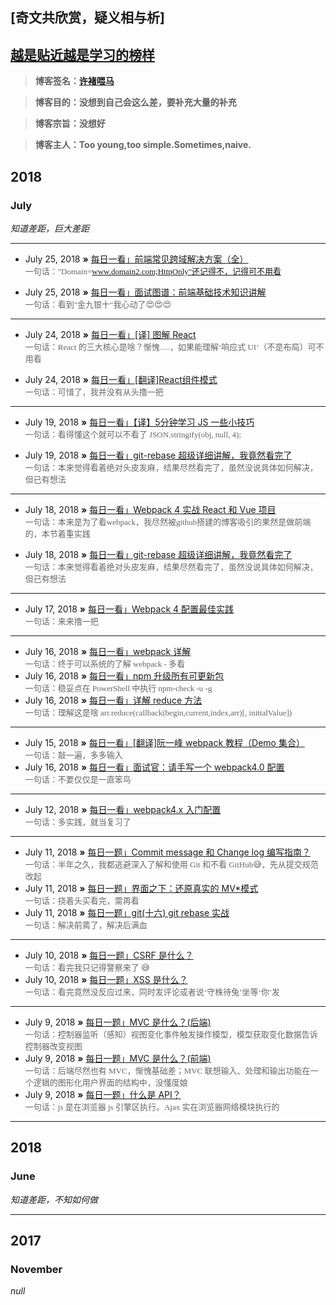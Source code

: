 ## [奇文共欣赏，疑义相与析]

## [越是贴近越是学习的榜样](https://github.com/jawil/blog/issues/6)

> **博客签名：[许褚喂马](http://www.81.cn/jfjbmap/content/2018-03/02/content_200766.htm)**

> **博客目的：没想到自己会这么差，要补充大量的补充**

> **博客宗旨：没想好**

> **博客主人：Too young,too simple.Sometimes,naive.**

## 2018

### July

_知道差距，巨大差距_

---

-   July 25, 2018 **»** [每日一看」前端常见跨域解决方案（全）](https://segmentfault.com/a/1190000011145364)  
     <font color=#666 size=2 face="华文行楷">一句话："Domain=www.domain2.com;HttpOnly"还记得不，记得可不用看</font>  

-   July 25, 2018 **»** [每日一看」面试图谱：前端基础技术知识讲解](https://juejin.im/post/5b5567b25188256256696ee0?utm_source=gold_browser_extension#heading-17)  
     <font color=#666 size=2 face="华文行楷">一句话：看到"金九银十"我心动了😍😍😍</font>

---

-   July 24, 2018 **»** [每日一看」[译] 图解 React](https://zhuanlan.zhihu.com/p/39658720)  
     <font color=#666 size=2 face="华文行楷">一句话：React 的三大核心是啥？惭愧.....，如果能理解‘响应式 UI’（不是布局）可不用看</font>

-   July 24, 2018 **»** [每日一看」[翻译]React组件模式](https://segmentfault.com/a/1190000015710309)  
     <font color=#666 size=2 face="华文行楷">一句话：可惜了，我并没有从头撸一把</font>

---

-   July 19, 2018 **»** [每日一看」【译】5分钟学习 JS 一些小技巧](https://juejin.im/post/5b42bb9ce51d45199060e199#comment)  
     <font color=#666 size=2 face="华文行楷">一句话：看得懂这个就可以不看了 JSON.stringify(obj, null, 4);</font>

-   July 19, 2018 **»** [每日一看」git-rebase 超级详细讲解，我竟然看完了](https://blog.csdn.net/laxian2009/article/details/50593898)  
     <font color=#666 size=2 face="华文行楷">一句话：本来觉得看着绝对头皮发麻，结果尽然看完了，虽然没说具体如何解决，但已有想法</font>

---

-   July 18, 2018 **»** [每日一看」Webpack 4 实战 React 和 Vue 项目](https://beanlee.github.io/2018/06/11/something-about-webpack-4/)  
     <font color=#666 size=2 face="华文行楷">一句话：本来是为了看webpack，我尽然被github搭建的博客吸引的果然是做前端的，本节着重实践</font>

-   July 18, 2018 **»** [每日一看」git-rebase 超级详细讲解，我竟然看完了](https://blog.csdn.net/laxian2009/article/details/50593898)  
     <font color=#666 size=2 face="华文行楷">一句话：本来觉得看着绝对头皮发麻，结果尽然看完了，虽然没说具体如何解决，但已有想法</font>

---

-   July 17, 2018 **»** [每日一看」Webpack 4 配置最佳实践](https://juejin.im/post/5b304f1f51882574c72f19b0)  
     <font color=#666 size=2 face="华文行楷">一句话：来来撸一把</font>

---

-   July 16, 2018 **»** [每日一看」webpack 详解](https://juejin.im/post/5aa3d2056fb9a028c36868aa)  
     <font color=#666 size=2 face="华文行楷">一句话：终于可以系统的了解 webpack - 多看</font>
-   July 16, 2018 **»** [每日一看」npm 升级所有可更新包](https://segmentfault.com/a/1190000005857342)  
     <font color=#666 size=2 face="华文行楷">一句话：稳妥点在 PowerShell 中执行 npm-check -u -g</font>
-   July 16, 2018 **»** [每日一看」详解 reduce 方法](https://blog.csdn.net/liuchao1987330/article/details/78903151)  
     <font color=#666 size=2 face="华文行楷">一句话：理解这是啥 arr.reduce(callback(begin,current,index,arr)[, initialValue])</font>

---

-   July 15, 2018 **»** [每日一看」[翻译]阮一峰 webpack 教程（Demo 集合）](https://juejin.im/post/5b42d4dce51d45195c070cd0?utm_medium=hao.caibaojian.com&utm_source=hao.caibaojian.com)  
     <font color=#666 size=2 face="华文行楷">一句话：敲一遍，多多输入</font>
-   July 16, 2018 **»** [每日一看」面试官：请手写一个 webpack4.0 配置](https://juejin.im/post/5b42d4dce51d45195c070cd0?utm_medium=hao.caibaojian.com&utm_source=hao.caibaojian.com)  
     <font color=#666 size=2 face="华文行楷">一句话：不要仅仅是一直笨鸟</font>

---

-   July 12, 2018 **»** [每日一看」webpack4.x 入门配置](https://www.jianshu.com/p/6712e4e4b8fe)  
     <font color=#666 size=2 face="华文行楷">一句话：多实践，就当复习了</font>

---

-   July 11, 2018 **»** [每日一题」Commit message 和 Change log 编写指南？](http://www.ruanyifeng.com/blog/2016/01/commit_message_change_log.html)  
     <font color=#666 size=2 face="华文行楷">一句话：半年之久，我都逃避深入了解和使用 Git 和不看 GitHub😅，先从提交规范改起</font>
-   July 11, 2018 **»** [每日一题」界面之下：还原真实的 MV\*模式 ](https://github.com/livoras/blog/issues/11)  
     <font color=#666 size=2 face="华文行楷">一句话：挠着头买看完，需再看</font>
-   July 11, 2018 **»** [每日一题」git(十六) git rebase 实战 ](https://blog.csdn.net/wzq6578702/article/details/76736008)  
     <font color=#666 size=2 face="华文行楷">一句话：解决前蔫了，解决后满血</font>

---

-   July 10, 2018 **»** [每日一题」CSRF 是什么？](https://zhuanlan.zhihu.com/p/22521378)  
     <font color=#666 size=2 face="华文行楷">一句话：看完我只记得警察来了 😅</font>
-   July 10, 2018 **»** [每日一题」XSS 是什么？](https://zhuanlan.zhihu.com/p/22500730)  
     <font color=#666 size=2 face="华文行楷">一句话：看完竟然没反应过来，同时发评论或者说‘守株待兔’坐等‘你’发</font>

---

-   July 9, 2018 **»** [每日一题」MVC 是什么？(后端)](https://zhuanlan.zhihu.com/p/22834622)  
     <font color=#666 size=2 face="华文行楷">一句话：控制器监听（感知）视图变化事件触发操作模型，模型获取变化数据告诉控制器改变视图</font>
-   July 9, 2018 **»** [每日一题」MVC 是什么？(前端)](https://zhuanlan.zhihu.com/p/22943208)  
    <font color=#666 size=2 face="华文行楷">一句话：后端尽然也有 MVC，惭愧基础差；MVC 联想输入、处理和输出功能在一个逻辑的图形化用户界面的结构中，没懂度娘</font>
-   July 9, 2018 **»** [每日一题」什么是 API？](https://zhuanlan.zhihu.com/p/22894388)  
    <font color=#666 size=2 face="华文行楷">一句话：js 是在浏览器 js 引擎区执行。Ajax 实在浏览器网络模块执行的</font>

---

## 2018

### June

_知道差距，不知如何做_

---

## 2017

### November

_null_
